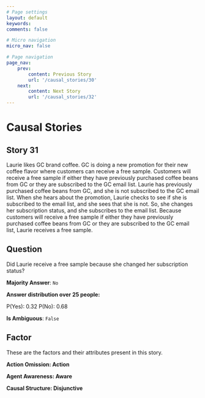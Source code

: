 ```yaml
---
# Page settings
layout: default
keywords:
comments: false

# Micro navigation
micro_nav: false

# Page navigation
page_nav:
    prev:
        content: Previous Story
        url: '/causal_stories/30'
    next:
        content: Next Story
        url: '/causal_stories/32'
---
```

# Causal Stories

## Story 31

<div class='text-hightlight'>
Laurie likes GC brand coffee. GC is doing a new promotion for their new coffee flavor where customers can receive a free sample. Customers will receive a free sample if either they have previously purchased coffee beans from GC or they are subscribed to the GC email list. Laurie has previously purchased coffee beans from GC, and she is not subscribed to the GC email list. When she hears about the promotion, Laurie checks to see if she is subscribed to the email list, and she sees that she is not. So, she changes her subscription status, and she subscribes to the email list. Because customers will receive a free sample if either they have previously purchased coffee beans from GC or they are subscribed to the GC email list, Laurie receives a free sample.
</div>

## Question

<p>
<div class='text-hightlight'>Did Laurie receive a free sample because she changed her subscription status?</div>
</p>

**Majority Answer**: <code class="language-plaintext highlighter-rouge">No</code>

**Answer distribution over 25 people:**

<div class="container">
<div class="row">
<div class="col-md-7">
    <div class="slider-container">
        <div class="slider">
            <div class="slider-value" id="sliderValue"></div>
        </div>
        <div class="slider-labels">
            <span id="yesLabel">P(Yes): 0.32</span>
            <span id="noLabel">P(No): 0.68</span>
        </div>
    </div>
</div>
</div>
</div>

**Is Ambiguous**:  <code class="language-plaintext highlighter-rouge">False</code> <!-- False -->

## Factor

These are the factors and their attributes present in this story.


<div class="callout callout--info">
    <p><strong>Action Omission: Action</strong></p>
</div>

<div class="callout callout--info">
    <p><strong>Agent Awareness: Aware</strong></p>
</div>

<div class="callout callout--info">
    <p><strong>Causal Structure: Disjunctive</strong></p>
</div>
